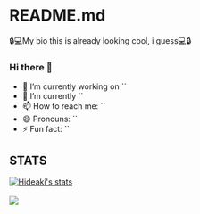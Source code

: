 # README.md
🔒💻My bio this is already looking cool, i guess💻🔒

### Hi there 👋

- 🔭 I’m currently working on ``
- 🌱 I’m currently ``
- 📫 How to reach me: ``
- 😄 Pronouns: ``
- ⚡ Fun fact: ``

<h2>STATS</h2>
<a href="https://github.com/losel92">
  <img align="center" src="https://github-readme-stats.vercel.app/api?username=losel92&show_icons=true&include_all_commits=true&show_icons=true&title_color=fff&icon_color=79ff97&text_color=9f9f9f&bg_color=151515" alt="Hideaki's stats" />
</a>
<br><br>
<a href="https://github.com/losel92?tab=repositories">
  <img align="center" src="https://github-readme-stats.vercel.app/api/top-langs/?username=losel92&layout=compact&show_icons=true&title_color=fff&icon_color=79ff97&text_color=9f9f9f&bg_color=151515" />
</a>
<br>
<br>
